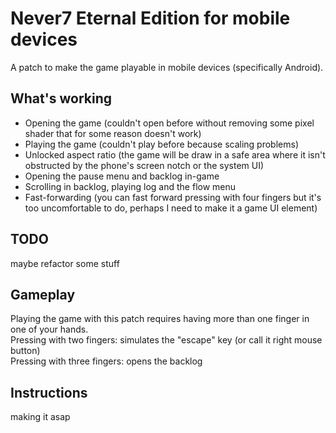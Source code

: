 # Never7 Eternal Edition for mobile devices
A patch to make the game playable in mobile devices (specifically Android).
## What's working
* Opening the game (couldn't open before without removing some pixel shader that for some reason doesn't work)
* Playing the game (couldn't play before because scaling problems)
* Unlocked aspect ratio (the game will be draw in a safe area where it isn't obstructed by the phone's screen notch or the system UI)
* Opening the pause menu and backlog in-game
* Scrolling in backlog, playing log and the flow menu
* Fast-forwarding (you can fast forward pressing with four fingers but it's too uncomfortable to do, perhaps I need to make it a game UI element)
## TODO
maybe refactor some stuff
## Gameplay
Playing the game with this patch requires having more than one finger in one of your hands.  
Pressing with two fingers: simulates the "escape" key (or call it right mouse button)  
Pressing with three fingers: opens the backlog
## Instructions
making it asap